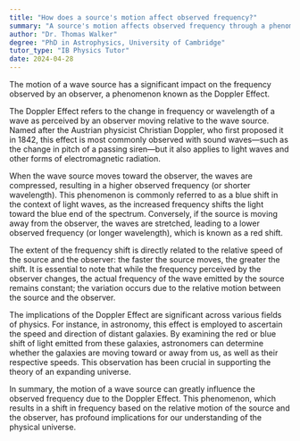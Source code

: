 ```yaml
---
title: "How does a source's motion affect observed frequency?"
summary: "A source's motion affects observed frequency through a phenomenon known as the Doppler Effect."
author: "Dr. Thomas Walker"
degree: "PhD in Astrophysics, University of Cambridge"
tutor_type: "IB Physics Tutor"
date: 2024-04-28
---
```


The motion of a wave source has a significant impact on the frequency observed by an observer, a phenomenon known as the Doppler Effect.

The Doppler Effect refers to the change in frequency or wavelength of a wave as perceived by an observer moving relative to the wave source. Named after the Austrian physicist Christian Doppler, who first proposed it in 1842, this effect is most commonly observed with sound waves—such as the change in pitch of a passing siren—but it also applies to light waves and other forms of electromagnetic radiation.

When the wave source moves toward the observer, the waves are compressed, resulting in a higher observed frequency (or shorter wavelength). This phenomenon is commonly referred to as a blue shift in the context of light waves, as the increased frequency shifts the light toward the blue end of the spectrum. Conversely, if the source is moving away from the observer, the waves are stretched, leading to a lower observed frequency (or longer wavelength), which is known as a red shift.

The extent of the frequency shift is directly related to the relative speed of the source and the observer: the faster the source moves, the greater the shift. It is essential to note that while the frequency perceived by the observer changes, the actual frequency of the wave emitted by the source remains constant; the variation occurs due to the relative motion between the source and the observer.

The implications of the Doppler Effect are significant across various fields of physics. For instance, in astronomy, this effect is employed to ascertain the speed and direction of distant galaxies. By examining the red or blue shift of light emitted from these galaxies, astronomers can determine whether the galaxies are moving toward or away from us, as well as their respective speeds. This observation has been crucial in supporting the theory of an expanding universe.

In summary, the motion of a wave source can greatly influence the observed frequency due to the Doppler Effect. This phenomenon, which results in a shift in frequency based on the relative motion of the source and the observer, has profound implications for our understanding of the physical universe.
    